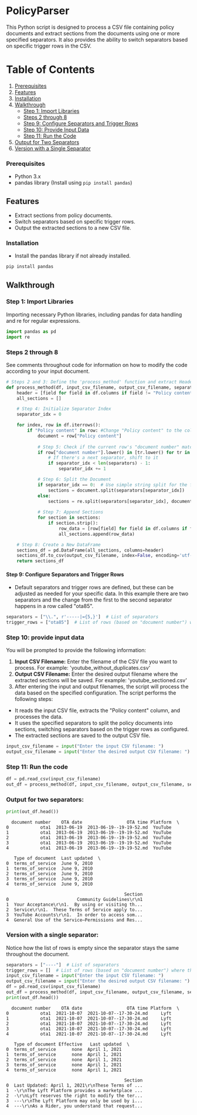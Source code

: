 # PolicyParser
This Python script is designed to process a CSV file containing policy documents and extract sections from the documents using one or more specified separators. It also provides the ability to switch separators based on specific trigger rows in the CSV.

# Table of Contents

1. [Prerequisites](#prerequisites)
2. [Features](#features) 
3. [Installation](#installation)
4. [Walkthrough](#walkthrough)
    - [Step 1: Import Libraries](#step-1-import-libraries)
    - [Steps 2 through 8](#steps-2-through-8)
    - [Step 9: Configure Separators and Trigger Rows](#step-9-configure-separators-and-trigger-rows)
    - [Step 10: Provide Input Data](#step-10-provide-input-data)
    - [Step 11: Run the Code](#step-11-run-the-code)
5. [Output for Two Separators](#output-for-two-separators)
6. [Version with a Single Separator](#version-with-a-single-separator)







### Prerequisites

- Python 3.x
- pandas library (Install using `pip install pandas`)

## Features

- Extract sections from policy documents.
- Switch separators based on specific trigger rows.
- Output the extracted sections to a new CSV file.



### Installation

- Install the pandas library if not already installed.


```python
pip install pandas
```

## Walkthrough
 ### Step 1: Import Libraries
 Importing necessary Python libraries, including pandas for data handling and re for regular expressions.


```python
import pandas as pd
import re
```

### Steps 2 through 8
See comments throughout code for information on how to modify the code according to your input document.


```python
# Steps 2 and 3: Define the 'process_method' function and extract Header Columns
def process_method(df, input_csv_filename, output_csv_filename, separators, trigger_rows):
    header = [field for field in df.columns if field != "Policy content"] + ["Section"]
    all_sections = []

    # Step 4: Initialize Separator Index
    separator_idx = 0

    for index, row in df.iterrows():
        if "Policy content" in row: #Change "Policy content" to the column that contains the relevant documents in your file.
            document = row["Policy content"]
            
            # Step 5: Check if the current row's "document number" matches any of the trigger rows. Change "document number" to the relevant column in your file.
            if row["document number"].lower() in [tr.lower() for tr in trigger_rows]:
                # If there's a next separator, shift to it
                if separator_idx < len(separators) - 1:
                    separator_idx += 1

            # Step 6: Split the Document
            if separator_idx == 0:  # Use simple string split for the first separator for backward compatibility
                sections = document.split(separators[separator_idx])
            else:
                sections = re.split(separators[separator_idx], document)
            
            # Step 7: Append Sections
            for section in sections:
                if section.strip():
                    row_data = [row[field] for field in df.columns if field != "Policy content"] + [section.strip()]
                    all_sections.append(row_data)

    # Step 8: Create a New DataFrame
    sections_df = pd.DataFrame(all_sections, columns=header)
    sections_df.to_csv(output_csv_filename, index=False, encoding='utf-8')
    return sections_df
```

#### Step 9: Configure Separators and Trigger Rows

- Default separators and trigger rows are defined, but these can be adjusted as needed for your specific data. In this example there are two separators and the change from the first to the second separator happens in a row called "ota85".


```python
separators = ["\\.", r'-----|={5,}']  # List of separators
trigger_rows = ["ota85"]  # List of rows (based on "document number") where the separator changes to the next one
```

### Step 10: provide input data
You will be prompted to provide the following information:
1. **Input CSV Filename:** Enter the filename of the CSV file you want to process. For example: 'youtube_without_duplicates.csv'
2. **Output CSV Filename:** Enter the desired output filename where the extracted sections will be saved. For example: 'youtube_sectioned.csv'
3. After entering the input and output filenames, the script will process the data based on the specified configuration.
The script performs the following steps:
- It reads the input CSV file, extracts the "Policy content" column, and processes the data.
- It uses the specified separators to split the policy documents into sections, switching separators based on the trigger rows as configured.
- The extracted sections are saved to the output CSV file.


```python
input_csv_filename = input("Enter the input CSV filename: ")
output_csv_filename = input("Enter the desired output CSV filename: ")

```

### Step 11: Run the code


```python
df = pd.read_csv(input_csv_filename)
out_df = process_method(df, input_csv_filename, output_csv_filename, separators, trigger_rows)
```

### Output for two separators:


```python
print(out_df.head())
```

      document number    OTA date                 OTA time Platform  \
    0            ota1  2013-06-19  2013-06-19--19-19-52.md  YouTube   
    1            ota1  2013-06-19  2013-06-19--19-19-52.md  YouTube   
    2            ota1  2013-06-19  2013-06-19--19-19-52.md  YouTube   
    3            ota1  2013-06-19  2013-06-19--19-19-52.md  YouTube   
    4            ota1  2013-06-19  2013-06-19--19-19-52.md  YouTube   
    
       Type of document  Last updated  \
    0  terms_of_service  June 9, 2010   
    1  terms_of_service  June 9, 2010   
    2  terms_of_service  June 9, 2010   
    3  terms_of_service  June 9, 2010   
    4  terms_of_service  June 9, 2010   
    
                                                 Section  
    0                          Community Guidelines\r\n1  
    1  Your Acceptance\r\n1.  By using or visiting th...  
    2  Service\r\n1.  These Terms of Service apply to...  
    3  YouTube Accounts\r\n1.  In order to access som...  
    4  General Use of the Service—Permissions and Res...  


### Version with a single separator:
Notice how the list of rows is empty since the separator stays the same throughout the document.


```python
separators = ["----"]  # List of separators
trigger_rows = []  # List of rows (based on "document number") where the separator changes to the next one
input_csv_filename = input("Enter the input CSV filename: ")
output_csv_filename = input("Enter the desired output CSV filename: ")
df = pd.read_csv(input_csv_filename)
out_df = process_method(df, input_csv_filename, output_csv_filename, separators, trigger_rows)
print(out_df.head())
```

      document number    OTA date                 OTA time Platform  \
    0            ota1  2021-10-07  2021-10-07--17-30-24.md     Lyft   
    1            ota1  2021-10-07  2021-10-07--17-30-24.md     Lyft   
    2            ota1  2021-10-07  2021-10-07--17-30-24.md     Lyft   
    3            ota1  2021-10-07  2021-10-07--17-30-24.md     Lyft   
    4            ota1  2021-10-07  2021-10-07--17-30-24.md     Lyft   
    
       Type of document Effective   Last updated  \
    0  terms_of_service      none  April 1, 2021   
    1  terms_of_service      none  April 1, 2021   
    2  terms_of_service      none  April 1, 2021   
    3  terms_of_service      none  April 1, 2021   
    4  terms_of_service      none  April 1, 2021   
    
                                                 Section  
    0  Last Updated: April 1, 2021\r\nThese Terms of ...  
    1  -\r\nThe Lyft Platform provides a marketplace ...  
    2  -\r\nLyft reserves the right to modify the ter...  
    3  ---\r\nThe Lyft Platform may only be used by i...  
    4  ---\r\nAs a Rider, you understand that request...  

